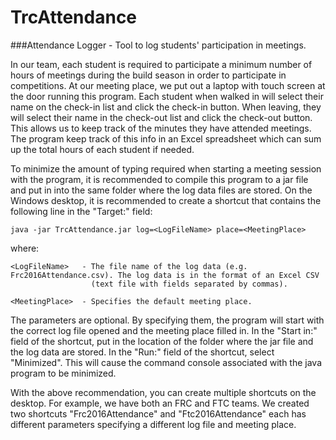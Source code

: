 # TrcAttendance
###Attendance Logger - Tool to log students' participation in meetings.

In our team, each student is required to participate a minimum number of hours of meetings
during the build season in order to participate in competitions. At our meeting place, we
put out a laptop with touch screen at the door running this program. Each student when walked
in will select their name on the check-in list and click the check-in button. When leaving,
they will select their name in the check-out list and click the check-out button. This allows
us to keep track of the minutes they have attended meetings. The program keep track of this
info in an Excel spreadsheet which can sum up the total hours of each student if needed.

To minimize the amount of typing required when starting a meeting session with the program,
it is recommended to compile this program to a jar file and put in into the same folder
where the log data files are stored. On the Windows desktop, it is recommended to create
a shortcut that contains the following line in the "Target:" field:
```
java -jar TrcAttendance.jar log=<LogFileName> place=<MeetingPlace>
```
where:
```
<LogFileName>   - The file name of the log data (e.g. Frc2016Attendance.csv). The log data is in the format of an Excel CSV
                  (text file with fields separated by commas).

<MeetingPlace>  - Specifies the default meeting place.
```
The parameters are optional. By specifying them, the program will start with the correct
log file opened and the meeting place filled in.
In the "Start in:" field of the shortcut, put in the location of the folder where the jar
file and the log data are stored.
In the "Run:" field of the shortcut, select "Minimized". This will cause the command console
associated with the java program to be minimized.

With the above recommendation, you can create multiple shortcuts on the desktop. For example,
we have both an FRC and FTC teams. We created two shortcuts "Frc2016Attendance" and
"Ftc2016Attendance" each has different parameters specifying a different log file and meeting
place.
